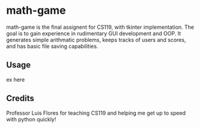 # math-game
math-game is the final assignent for CS119, with tkinter implementation. The goal is to gain experience in rudimentary GUI development and OOP. It generates simple arithmatic problems, keeps tracks of users and scores, and has basic file saving capabilities. 

## Usage
ex here

## Credits
Professor Luis Flores for teaching CS119 and helping me get up to speed with python quickly!
